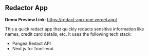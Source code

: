 ## Redactor App

**Demo Preview Link**: https://redact-app-one.vercel.app/

This a quick redact app that quickly redacts sensitive information like names, credit card details, etc. It uses the following tech stack:

- Pangea Redact API
- Next.js for front-end
